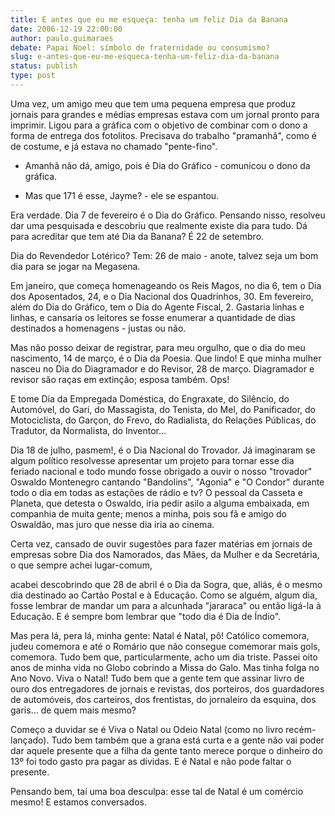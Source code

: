 ```yaml
---
title: E antes que eu me esqueça: tenha um feliz Dia da Banana 
date: 2006-12-19 22:00:00
author: paulo.guimaraes
debate: Papai Noel: símbolo de fraternidade ou consumismo? 
slug: e-antes-que-eu-me-esqueca-tenha-um-feliz-dia-da-banana
status: publish 
type: post
---
```


Uma vez, um amigo meu que tem uma pequena empresa que produz jornais para grandes e médias empresas estava com um jornal pronto para imprimir. Ligou para a gráfica com o objetivo de combinar com o dono a forma de entrega dos fotolitos. Precisava do trabalho "pramanhã", como é de costume, e já estava no chamado "pente-fino".   

  

- Amanhã não dá, amigo, pois é Dia do Gráfico - comunicou o dono da gráfica.  

- Mas que 171 é esse, Jayme? - ele se espantou.  

  

Era verdade. Dia 7 de fevereiro é o Dia do Gráfico. Pensando nisso, resolveu dar uma pesquisada e descobriu que realmente existe dia para tudo. Dá para acreditar que tem até Dia da Banana? É 22 de setembro.  

  

Dia do Revendedor Lotérico? Tem: 26 de maio - anote, talvez seja um bom dia para se jogar na Megasena.   

  

Em janeiro, que começa homenageando os Reis Magos, no dia 6, tem o Dia dos Aposentados, 24, e o Dia Nacional dos Quadrinhos, 30. Em fevereiro, além do Dia do Gráfico, tem o Dia do Agente Fiscal, 2. Gastaria linhas e linhas, e cansaria os leitores se fosse enumerar a quantidade de dias destinados a homenagens - justas ou não.  

  

Mas não posso deixar de registrar, para meu orgulho, que o dia do meu nascimento, 14 de março, é o Dia da Poesia. Que lindo! E que minha mulher nasceu no Dia do Diagramador e do Revisor, 28 de março. Diagramador e revisor são raças em extinção; esposa também. Ops!  

  

E tome Dia da Empregada Doméstica, do Engraxate, do Silêncio, do Automóvel, do Gari, do Massagista, do Tenista, do Mel, do Panificador, do Motociclista, do Garçon, do Frevo, do Radialista, do Relações Públicas, do Tradutor, da Normalista, do Inventor...  

  

Dia 18 de julho, pasmem!, é o Dia Nacional do Trovador. Já imaginaram se algum político resolvesse apresentar um projeto para tornar esse dia feriado nacional e todo mundo fosse obrigado a ouvir o nosso "trovador" Oswaldo Montenegro cantando "Bandolins", "Agonia" e "O Condor" durante todo o dia em todas as estações de rádio e tv? O pessoal da Casseta e Planeta, que detesta o Oswaldo, iria pedir asilo a alguma embaixada, em companhia de muita gente; menos a minha, pois sou fã e amigo do Oswaldão, mas juro que nesse dia iria ao cinema.  

  

Certa vez, cansado de ouvir sugestões para fazer matérias em jornais de empresas sobre Dia dos Namorados, das Mães, da Mulher e da Secretária, o que sempre achei lugar-comum,   

acabei descobrindo que 28 de abril é o Dia da Sogra, que, aliás, é o mesmo dia destinado ao Cartão Postal e à Educação. Como se alguém, algum dia, fosse lembrar de mandar um para a alcunhada "jararaca" ou então ligá-la à Educação. E é sempre bom lembrar que "todo dia é Dia de Índio".  

  

Mas pera lá, pera lá, minha gente: Natal é Natal, pô! Católico comemora, judeu comemora e até o Romário que não consegue comemorar mais gols, comemora. Tudo bem que, particularmente, acho um dia triste. Passei oito anos de minha vida no Globo cobrindo a Missa do Galo. Mas tinha folga no Ano Novo. Viva o Natal! Tudo bem que a gente tem que assinar livro de ouro dos entregadores de jornais e revistas, dos porteiros, dos guardadores de automóveis, dos carteiros, dos frentistas, do jornaleiro da esquina, dos garis... de quem mais mesmo?   

  

Começo a duvidar se é Viva o Natal ou Odeio Natal (como no livro recém-lançado). Tudo bem também que a grana está curta e a gente não vai poder dar aquele presente que a filha da gente tanto merece porque o dinheiro do 13º foi todo gasto pra pagar as dívidas. E é Natal e não pode faltar o presente.  

  

Pensando bem, taí uma boa desculpa: esse tal de Natal é um comércio mesmo! E estamos conversados.
